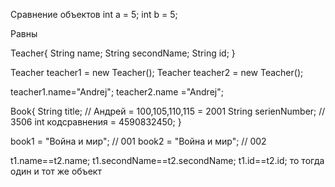 Сравнение объектов
int a = 5; int b = 5;

Равны

Teacher{ String name; String secondName; String id; }

Teacher teacher1 = new Teacher(); Teacher teacher2 = new Teacher();

teacher1.name="Andrej"; teacher2.name ="Andrej";

Book{ String title; // Андрей = 100,105,110,115 = 2001 String serienNumber; // 3506 int кодсравнения = 4590832450; }

book1 = "Война и мир"; // 001 book2 = "Война и мир"; // 002

t1.name==t2.name;
t1.secondName==t2.secondName; t1.id==t2.id; то тогда один и тот же объект